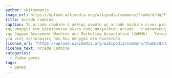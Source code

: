 ```yaml
---
author: skitsomanis
image_url: https://upload.wikimedia.org/wikipedia/commons/thumb/d/da/Fliperama.jpg/450px-Fliperama.jpg
title: Arcade Cambine
caption: Το arcade cambine ή αλλιως γνωστο ως arcade machine ειναι μια κατασκευη που η μορφη της ειναι σαν ντουλαπα και στα σωθηκα 
της υπαρχει ενα ηλεκτρονικο υλικο ενος παιχνιδιου arcade . Η κατασκευη του ξεκινησε στα μεσα του 1980 και ειχε ως προτυπο καλωδιωσης
της Jappan Amusement Machine and Marketing Association (JAMMA) . Υστερα απο εξελιξεις πολλα μοντελα περιελαμβαναν προσθετες υποδοχες 
για νεες λειτουργιες που δεν υπηρχαν στο προτοτυπο.
license_url: "https://upload.wikimedia.org/wikipedia/commons/thumb/d/da/Fliperama.jpg/450px-Fliperama.jpg"
license_text: Arcade Cambine
categories:
  - Video games
tags: 
  - games
---
```

